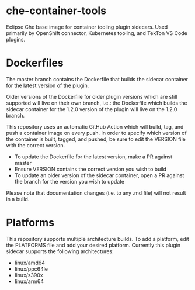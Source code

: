 # che-container-tools

Eclipse Che base image for container tooling plugin sidecars. Used primarily by OpenShift connector, Kubernetes tooling, and TekTon VS Code plugins.

# Dockerfiles

The master branch contains the Dockerfile that builds the sidecar container for the latest version of the plugin.

Older versions of the Dockerfile for older plugin versions which are still supported will live on their own branch, i.e.: the Dockerfile which builds the sidecar container for the 1.2.0 version of the plugin will live on the 1.2.0 branch.

This repository uses an automatic GitHub Action which will build, tag, and push a container image on every push. In order to specify which version of the container is built, tagged, and pushed, be sure to edit the VERSION file with the correct version.

 - To update the Dockerfile for the latest version, make a PR against master
 - Ensure VERSION contains the correct version you wish to build
 - To update an older version of the sidecar container, open a PR against the branch for the version you wish to update
 
 Please note that documentation changes (i.e. to any .md file) will not result in a build.
 
 # Platforms
This repository supports multiple architecture builds. To add a platform, edit the PLATFORMS file and add your desired platform. Currently this plugin sidecar supports the following architectures:
 
 - linux/amd64
 - linux/ppc64le
 - linux/s390x
 - linux/arm64

